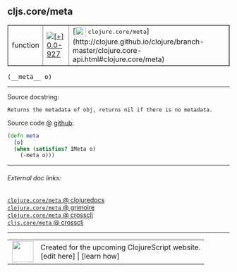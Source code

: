 ## cljs.core/meta



 <table border="1">
<tr>
<td>function</td>
<td><a href="https://github.com/cljsinfo/cljs-api-docs/tree/0.0-927"><img valign="middle" alt="[+] 0.0-927" title="Added in 0.0-927" src="https://img.shields.io/badge/+-0.0--927-lightgrey.svg"></a> </td>
<td>
[<img height="24px" valign="middle" src="http://i.imgur.com/1GjPKvB.png"> <samp>clojure.core/meta</samp>](http://clojure.github.io/clojure/branch-master/clojure.core-api.html#clojure.core/meta)
</td>
</tr>
</table>


 <samp>
(__meta__ o)<br>
</samp>

---





Source docstring:

```
Returns the metadata of obj, returns nil if there is no metadata.
```


Source code @ [github](https://github.com/clojure/clojurescript/blob/r1895/src/cljs/cljs/core.cljs#L1024-L1028):

```clj
(defn meta
  [o]
  (when (satisfies? IMeta o)
    (-meta o)))
```

<!--
Repo - tag - source tree - lines:

 <pre>
clojurescript @ r1895
└── src
    └── cljs
        └── cljs
            └── <ins>[core.cljs:1024-1028](https://github.com/clojure/clojurescript/blob/r1895/src/cljs/cljs/core.cljs#L1024-L1028)</ins>
</pre>

-->

---



###### External doc links:

[`clojure.core/meta` @ clojuredocs](http://clojuredocs.org/clojure.core/meta)<br>
[`clojure.core/meta` @ grimoire](http://conj.io/store/v1/org.clojure/clojure/1.7.0-beta3/clj/clojure.core/meta/)<br>
[`clojure.core/meta` @ crossclj](http://crossclj.info/fun/clojure.core/meta.html)<br>
[`cljs.core/meta` @ crossclj](http://crossclj.info/fun/cljs.core.cljs/meta.html)<br>

---

 <table>
<tr><td>
<img valign="middle" align="right" width="48px" src="http://i.imgur.com/Hi20huC.png">
</td><td>
Created for the upcoming ClojureScript website.<br>
[edit here] | [learn how]
</td></tr></table>

[edit here]:https://github.com/cljsinfo/cljs-api-docs/blob/master/cljsdoc/cljs.core/meta.cljsdoc
[learn how]:https://github.com/cljsinfo/cljs-api-docs/wiki/cljsdoc-files

<!--

This information was too distracting to show to readers, but I'll leave it
commented here since it is helpful to:

- pretty-print the data used to generate this document
- and show how to retrieve that data



The API data for this symbol:

```clj
{:ns "cljs.core",
 :name "meta",
 :signature ["[o]"],
 :history [["+" "0.0-927"]],
 :type "function",
 :full-name-encode "cljs.core/meta",
 :source {:code "(defn meta\n  [o]\n  (when (satisfies? IMeta o)\n    (-meta o)))",
          :title "Source code",
          :repo "clojurescript",
          :tag "r1895",
          :filename "src/cljs/cljs/core.cljs",
          :lines [1024 1028]},
 :full-name "cljs.core/meta",
 :clj-symbol "clojure.core/meta",
 :docstring "Returns the metadata of obj, returns nil if there is no metadata."}

```

Retrieve the API data for this symbol:

```clj
;; from Clojure REPL
(require '[clojure.edn :as edn])
(-> (slurp "https://raw.githubusercontent.com/cljsinfo/cljs-api-docs/catalog/cljs-api.edn")
    (edn/read-string)
    (get-in [:symbols "cljs.core/meta"]))
```

-->
